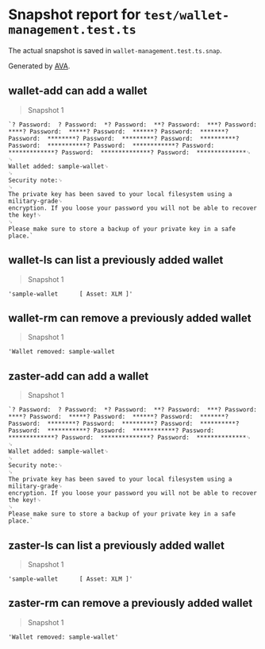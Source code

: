 # Snapshot report for `test/wallet-management.test.ts`

The actual snapshot is saved in `wallet-management.test.ts.snap`.

Generated by [AVA](https://ava.li).

## wallet-add can add a wallet

> Snapshot 1

    `? Password:  ? Password:  *? Password:  **? Password:  ***? Password:  ****? Password:  *****? Password:  ******? Password:  *******? Password:  ********? Password:  *********? Password:  **********? Password:  ***********? Password:  ************? Password:  *************? Password:  **************? Password:  **************␊
    ␊
    Wallet added: sample-wallet␊
    ␊
    Security note:␊
    ␊
    The private key has been saved to your local filesystem using a military-grade␊
    encryption. If you loose your password you will not be able to recover the key!␊
    ␊
    Please make sure to store a backup of your private key in a safe place.`

## wallet-ls can list a previously added wallet

> Snapshot 1

    'sample-wallet   	[ Asset: XLM ]'

## wallet-rm can remove a previously added wallet

> Snapshot 1

    'Wallet removed: sample-wallet

## zaster-add can add a wallet

> Snapshot 1

    `? Password:  ? Password:  *? Password:  **? Password:  ***? Password:  ****? Password:  *****? Password:  ******? Password:  *******? Password:  ********? Password:  *********? Password:  **********? Password:  ***********? Password:  ************? Password:  *************? Password:  **************? Password:  **************␊
    ␊
    Wallet added: sample-wallet␊
    ␊
    Security note:␊
    ␊
    The private key has been saved to your local filesystem using a military-grade␊
    encryption. If you loose your password you will not be able to recover the key!␊
    ␊
    Please make sure to store a backup of your private key in a safe place.`

## zaster-ls can list a previously added wallet

> Snapshot 1

    'sample-wallet   	[ Asset: XLM ]'

## zaster-rm can remove a previously added wallet

> Snapshot 1

    'Wallet removed: sample-wallet'